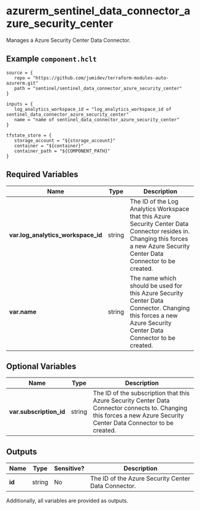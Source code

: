 # azurerm_sentinel_data_connector_azure_security_center

Manages a Azure Security Center Data Connector.

## Example `component.hclt`

```hcl
source = {
   repo = "https://github.com/jumidev/terraform-modules-auto-azurerm.git" 
   path = "sentinel/sentinel_data_connector_azure_security_center" 
}

inputs = {
   log_analytics_workspace_id = "log_analytics_workspace_id of sentinel_data_connector_azure_security_center" 
   name = "name of sentinel_data_connector_azure_security_center" 
}

tfstate_store = {
   storage_account = "${storage_account}" 
   container = "${container}" 
   container_path = "${COMPONENT_PATH}" 
}

```

## Required Variables

| Name | Type |  Description |
| ---- | --------- |  ----------- |
| **var.log_analytics_workspace_id** | string |  The ID of the Log Analytics Workspace that this Azure Security Center Data Connector resides in. Changing this forces a new Azure Security Center Data Connector to be created. | 
| **var.name** | string |  The name which should be used for this Azure Security Center Data Connector. Changing this forces a new Azure Security Center Data Connector to be created. | 

## Optional Variables

| Name | Type |  Description |
| ---- | --------- |  ----------- |
| **var.subscription_id** | string |  The ID of the subscription that this Azure Security Center Data Connector connects to. Changing this forces a new Azure Security Center Data Connector to be created. | 



## Outputs

| Name | Type | Sensitive? | Description |
| ---- | ---- | --------- | --------- |
| **id** | string | No  | The ID of the Azure Security Center Data Connector. | 

Additionally, all variables are provided as outputs.
